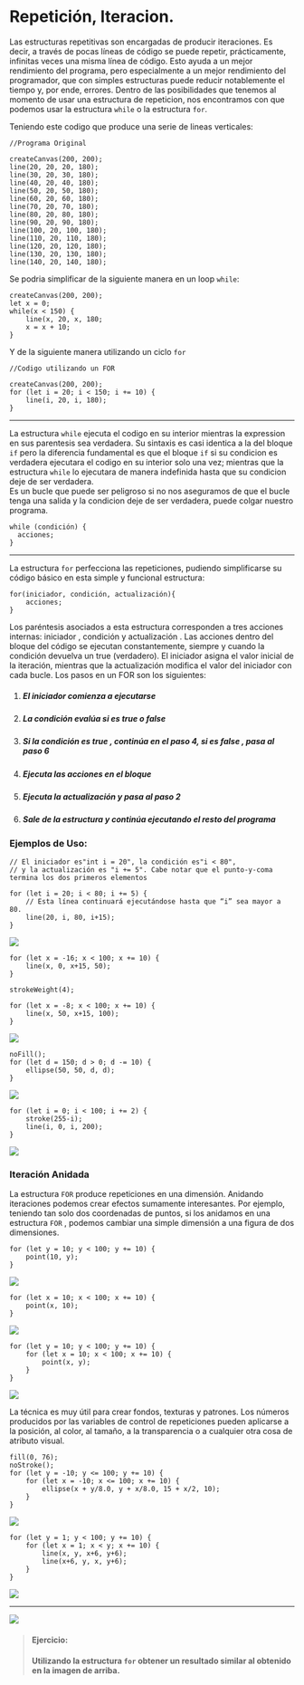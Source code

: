 # Repetición, Iteracion.

Las estructuras repetitivas son encargadas de producir iteraciones. Es decir, a través de pocas líneas de código se puede repetir, prácticamente, infinitas veces una misma línea de código. Esto ayuda a un mejor rendimiento del programa, pero especialmente a un mejor rendimiento del programador, que con simples estructuras puede reducir notablemente el tiempo y, por ende, errores. 
Dentro de las posibilidades que tenemos al momento de usar una estructura de repeticion, nos encontramos con que podemos usar la estructura `while` o la estructura `for`.

Teniendo este codigo que produce una serie de lineas verticales:  
```Processing
//Programa Original

createCanvas(200, 200);
line(20, 20, 20, 180);
line(30, 20, 30, 180);
line(40, 20, 40, 180);
line(50, 20, 50, 180);
line(60, 20, 60, 180);
line(70, 20, 70, 180);
line(80, 20, 80, 180);
line(90, 20, 90, 180);
line(100, 20, 100, 180);
line(110, 20, 110, 180);
line(120, 20, 120, 180);
line(130, 20, 130, 180);
line(140, 20, 140, 180);
```
Se podria simplificar de la siguiente manera en un loop `while`:

```Processing
createCanvas(200, 200);
let x = 0;
while(x < 150) {
    line(x, 20, x, 180;
    x = x + 10;
}
```

Y de la siguiente manera utilizando un ciclo `for`
```Processing
//Codigo utilizando un FOR

createCanvas(200, 200);
for (let i = 20; i < 150; i += 10) {
    line(i, 20, i, 180);
}
```
---
La estructura `while` ejecuta el codigo en su interior mientras la expression en sus parentesis sea verdadera. Su sintaxis es casi identica a la del bloque `if` pero la diferencia fundamental es que el bloque `if` si su condicion es verdadera ejecutara el codigo en su interior solo una vez; mientras que la estructura `while` lo ejecutara de manera indefinida hasta que su condicion deje de ser verdadera.  
Es un bucle que puede ser peligroso si no nos aseguramos de que el bucle tenga una salida y la condicion deje de ser verdadera, puede colgar nuestro programa.

```	
while (condición) {
  acciones;
}
```
---

La estructura `for` perfecciona las repeticiones, pudiendo simplificarse su código básico en esta simple y funcional estructura:

```
for(iniciador, condición, actualización){
    acciones;
}
```

Los paréntesis asociados a esta estructura corresponden a tres acciones internas: iniciador , condición y actualización . Las acciones dentro del bloque del código se ejecutan constantemente, siempre y cuando la condición devuelva un true \(verdadero\). El iniciador asigna el valor inicial de la iteración, mientras que la actualización modifica el valor del iniciador con cada bucle. Los pasos en un FOR son los siguientes:

1. ##### El iniciador comienza a ejecutarse
2. ##### La condición evalúa si es true o false
3. ##### Si la condición es true , continúa en el paso 4, si es false , pasa al paso 6
4. ##### Ejecuta las acciones en el bloque
5. ##### Ejecuta la actualización y pasa al paso 2
6. ##### Sale de la estructura y continúa ejecutando el resto del programa

### Ejemplos de Uso:

```
// El iniciador es"int i = 20", la condición es"i < 80",
// y la actualización es "i += 5". Cabe notar que el punto-y-coma termina los dos primeros elementos

for (let i = 20; i < 80; i += 5) {
    // Esta línea continuará ejecutándose hasta que “i” sea mayor a 80.
    line(20, i, 80, i+15);
}
```

![](https://raw.githubusercontent.com/0000marcosg/CVyP/master/assets/5import.png)


```
for (let x = -16; x < 100; x += 10) {
    line(x, 0, x+15, 50);
}

strokeWeight(4);

for (let x = -8; x < 100; x += 10) {
    line(x, 50, x+15, 100);
}
```

![](https://raw.githubusercontent.com/0000marcosg/CVyP/master/assets/6import.png)

```
noFill();
for (let d = 150; d > 0; d -= 10) {
    ellipse(50, 50, d, d);
}
```

![](https://raw.githubusercontent.com/0000marcosg/CVyP/master/assets/7import.png)

```
for (let i = 0; i < 100; i += 2) {
    stroke(255-i);
    line(i, 0, i, 200);
}
```

![](https://raw.githubusercontent.com/0000marcosg/CVyP/master/assets/8import.png)

### Iteración Anidada

La estructura `FOR` produce repeticiones en una dimensión. Anidando iteraciones podemos crear efectos sumamente interesantes. Por ejemplo, teniendo tan solo dos coordenadas de puntos, si los anidamos en una estructura `FOR` , podemos cambiar una simple dimensión a una figura de dos dimensiones.

```
for (let y = 10; y < 100; y += 10) {
    point(10, y);
}
```

![](https://raw.githubusercontent.com/0000marcosg/CVyP/master/assets/9import.png)

```
for (let x = 10; x < 100; x += 10) {
    point(x, 10);
}
```

![](https://raw.githubusercontent.com/0000marcosg/CVyP/master/assets/10import.png)

```
for (let y = 10; y < 100; y += 10) {
    for (let x = 10; x < 100; x += 10) {
        point(x, y);
    }
}
```

![](https://raw.githubusercontent.com/0000marcosg/CVyP/master/assets/11import.png)

La técnica es muy útil para crear fondos, texturas y patrones. Los números producidos por las variables de control de repeticiones pueden aplicarse a la posición, al color, al tamaño, a la transparencia o a cualquier otra cosa de atributo visual.

```
fill(0, 76);
noStroke();
for (let y = -10; y <= 100; y += 10) {
    for (let x = -10; x <= 100; x += 10) {
        ellipse(x + y/8.0, y + x/8.0, 15 + x/2, 10);
    }
}
```

![](https://raw.githubusercontent.com/0000marcosg/CVyP/master/assets/12import.png)

```
for (let y = 1; y < 100; y += 10) {
    for (let x = 1; x < y; x += 10) {
        line(x, y, x+6, y+6);
        line(x+6, y, x, y+6);
    }
}
```

![](https://raw.githubusercontent.com/0000marcosg/CVyP/master/assets/13import.png)

---

![](https://raw.githubusercontent.com/0000marcosg/CVyP/master/assets/14import.png)

> #### Ejercicio:
>
> #### Utilizando la estructura `for` obtener un resultado similar al obtenido en la imagen de arriba.
